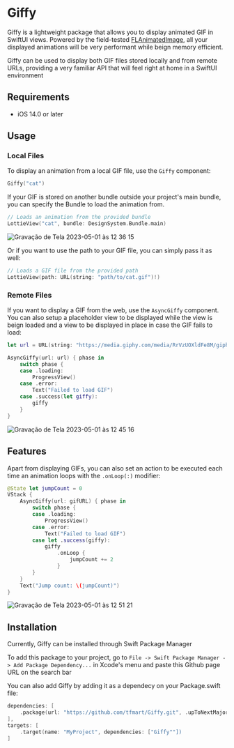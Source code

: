 # Giffy

Giffy is a lightweight package that allows you to display animated GIF in SwiftUI views. Powered by the field-tested [FLAnimatedImage](https://github.com/Flipboard/FLAnimatedImage), all your displayed animations will be very performant while beign memory efficient.

Giffy can be used to display both GIF files stored locally and from remote URLs, providing a very familiar API that will feel right at home in a SwiftUI environment

## Requirements

- iOS 14.0 or later

## Usage

### Local Files

To display an animation from a local GIF file, use the `Giffy` component:

```swift
Giffy("cat")
```

If your GIF is stored on another bundle outside your project's main bundle, you can specify the Bundle to load the animation from.

```swift
// Loads an animation from the provided bundle
LottieView("cat", bundle: DesignSystem.Bundle.main)
```

![Gravação de Tela 2023-05-01 às 12 36 15](https://user-images.githubusercontent.com/23082132/235479461-8364b51a-e779-429e-a4bb-f4e0b82806ce.gif)

Or if you want to use the path to your GIF file, you can simply pass it as well:

```swift
// Loads a GIF file from the provided path
LottieView(path: URL(string: "path/to/cat.gif")!)
```

### Remote Files

If you want to display a GIF from the web, use the `AsyncGiffy` component. You can also setup a placeholder view to be displayed while the view is beign loaded and a view to be displayed in place in case the GIF fails to load:

```swift
let url = URL(string: "https://media.giphy.com/media/RrVzUOXldFe8M/giphy.gif")!

AsyncGiffy(url: url) { phase in
    switch phase {
    case .loading:
        ProgressView()
    case .error:
        Text("Failed to load GIF")
    case .success(let giffy):
        giffy
    }
}
```

![Gravação de Tela 2023-05-01 às 12 45 16](https://user-images.githubusercontent.com/23082132/235481035-89686cab-d40f-4f3c-b870-2acbe514e72a.gif)


## Features

Apart from displaying GIFs, you can also set an action to be executed each time an animation loops with the `.onLoop(:)` modifier:

```swift
@State let jumpCount = 0
VStack {
    AsyncGiffy(url: gifURL) { phase in
        switch phase {
        case .loading:
            ProgressView()
        case .error:
            Text("Failed to load GIF")
        case let .success(giffy):
            giffy
                .onLoop {
                    jumpCount += 2
                }
        }
    }
    Text("Jump count: \(jumpCount)")
}
```

![Gravação de Tela 2023-05-01 às 12 51 21](https://user-images.githubusercontent.com/23082132/235482141-0be948d6-c759-4402-8625-efdaa3f5e237.gif)


## Installation

Currently, Giffy can be installed through Swift Package Manager

To add this package to your project, go to `File -> Swift Package Manager -> Add Package Dependency...` in Xcode's menu and paste this Github page URL on the search bar

You can also add Giffy by adding it as a dependecy on your Package.swift file:

```swift
dependencies: [
    .package(url: "https://github.com/tfmart/Giffy.git", .upToNextMajor(from: "1.0.0"))
],
targets: [
    .target(name: "MyProject", dependencies: ["Giffy""])
]
```
